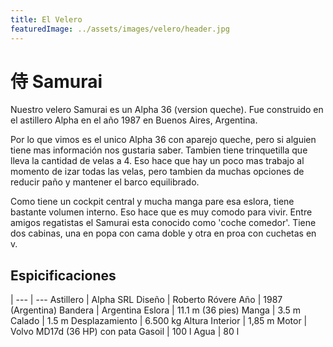 ```yaml
---
title: El Velero
featuredImage: ../assets/images/velero/header.jpg
---
```


# 侍 Samurai

Nuestro velero Samurai es un Alpha 36 (version queche). Fue construido
en el astillero Alpha en el año 1987 en Buenos Aires, Argentina. 

Por lo que vimos es el unico Alpha 36 con aparejo queche, pero si
alguien tiene mas información nos gustaria saber. Tambien tiene
trinquetilla que lleva la cantidad de velas a 4. Eso hace que hay un
poco mas trabajo al momento de izar todas las velas, pero tambien da
muchas opciones de reducir paño y mantener el barco equilibrado.

Como tiene un cockpit central y mucha manga pare esa eslora, tiene
bastante volumen interno. Eso hace que es muy comodo para
vivir. Entre amigos regatistas el Samurai esta conocido como 'coche
comedor'. Tiene dos cabinas, una en popa con cama doble y otra en proa
con cuchetas en v. 

## Espicificaciones

 | 
--- | ---
Astillero | Alpha SRL
Diseño | Roberto Róvere
Año | 1987 (Argentina)
Bandera | Argentina
Eslora | 11.1 m (36 pies)
Manga | 3.5 m
Calado | 1.5 m
Desplazamiento | 6.500 kg
Altura Interior | 1,85 m
Motor | Volvo MD17d (36 HP) con pata
Gasoil | 100 l
Agua | 80 l
